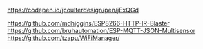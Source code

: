https://codepen.io/jcoulterdesign/pen/jExQGd


https://github.com/mdhiggins/ESP8266-HTTP-IR-Blaster
https://github.com/bruhautomation/ESP-MQTT-JSON-Multisensor
https://github.com/tzapu/WiFiManager/